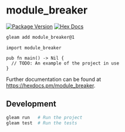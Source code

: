 # module_breaker

[![Package Version](https://img.shields.io/hexpm/v/module_breaker)](https://hex.pm/packages/module_breaker)
[![Hex Docs](https://img.shields.io/badge/hex-docs-ffaff3)](https://hexdocs.pm/module_breaker/)

```sh
gleam add module_breaker@1
```
```gleam
import module_breaker

pub fn main() -> Nil {
  // TODO: An example of the project in use
}
```

Further documentation can be found at <https://hexdocs.pm/module_breaker>.

## Development

```sh
gleam run   # Run the project
gleam test  # Run the tests
```
